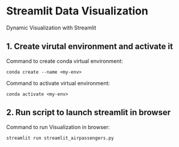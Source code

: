 # Streamlit Data Visualization

Dynamic Visualization with Streamlit

## 1. Create virutal environment and activate it
Command to create conda virtual environment:
```
conda create --name <my-env>
```
Command to activate virtual environment:
```
conda activate <my-env>
```
## 2. Run script to launch streamlit in browser 

Command to run Visualization in browser:
```
streamlit run streamlit_airpassengers.py
```
